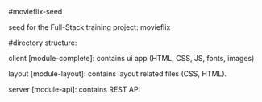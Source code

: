 #movieflix-seed

seed for the Full-Stack training project: movieflix

#directory structure:

client [module-complete]: contains ui app (HTML, CSS, JS, fonts, images)

layout [module-layout]: contains layout related files (CSS, HTML).

server [module-api]: contains REST API